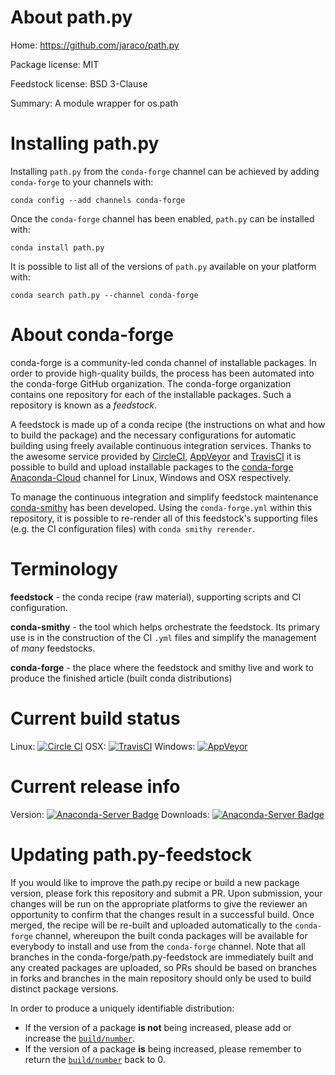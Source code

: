 About path.py
=============

Home: https://github.com/jaraco/path.py

Package license: MIT

Feedstock license: BSD 3-Clause

Summary: A module wrapper for os.path



Installing path.py
==================

Installing `path.py` from the `conda-forge` channel can be achieved by adding `conda-forge` to your channels with:

```
conda config --add channels conda-forge
```

Once the `conda-forge` channel has been enabled, `path.py` can be installed with:

```
conda install path.py
```

It is possible to list all of the versions of `path.py` available on your platform with:

```
conda search path.py --channel conda-forge
```



About conda-forge
=================

conda-forge is a community-led conda channel of installable packages.
In order to provide high-quality builds, the process has been automated into the
conda-forge GitHub organization. The conda-forge organization contains one repository
for each of the installable packages. Such a repository is known as a *feedstock*.

A feedstock is made up of a conda recipe (the instructions on what and how to build
the package) and the necessary configurations for automatic building using freely
available continuous integration services. Thanks to the awesome service provided by
[CircleCI](https://circleci.com/), [AppVeyor](http://www.appveyor.com/)
and [TravisCI](https://travis-ci.org/) it is possible to build and upload installable
packages to the [conda-forge](https://anaconda.org/conda-forge)
[Anaconda-Cloud](http://docs.anaconda.org/) channel for Linux, Windows and OSX respectively.

To manage the continuous integration and simplify feedstock maintenance
[conda-smithy](http://github.com/conda-forge/conda-smithy) has been developed.
Using the ``conda-forge.yml`` within this repository, it is possible to re-render all of
this feedstock's supporting files (e.g. the CI configuration files) with ``conda smithy rerender``.


Terminology
===========

**feedstock** - the conda recipe (raw material), supporting scripts and CI configuration.

**conda-smithy** - the tool which helps orchestrate the feedstock.
                   Its primary use is in the construction of the CI ``.yml`` files
                   and simplify the management of *many* feedstocks.

**conda-forge** - the place where the feedstock and smithy live and work to
                  produce the finished article (built conda distributions)

Current build status
====================

Linux: [![Circle CI](https://circleci.com/gh/conda-forge/path.py-feedstock.svg?style=shield)](https://circleci.com/gh/conda-forge/path.py-feedstock)
OSX: [![TravisCI](https://travis-ci.org/conda-forge/path.py-feedstock.svg?branch=master)](https://travis-ci.org/conda-forge/path.py-feedstock)
Windows: [![AppVeyor](https://ci.appveyor.com/api/projects/status/github/conda-forge/path.py-feedstock?svg=True)](https://ci.appveyor.com/project/conda-forge/path-py-feedstock/branch/master)

Current release info
====================
Version: [![Anaconda-Server Badge](https://anaconda.org/conda-forge/path.py/badges/version.svg)](https://anaconda.org/conda-forge/path.py)
Downloads: [![Anaconda-Server Badge](https://anaconda.org/conda-forge/path.py/badges/downloads.svg)](https://anaconda.org/conda-forge/path.py)


Updating path.py-feedstock
==========================

If you would like to improve the path.py recipe or build a new
package version, please fork this repository and submit a PR. Upon submission,
your changes will be run on the appropriate platforms to give the reviewer an
opportunity to confirm that the changes result in a successful build. Once
merged, the recipe will be re-built and uploaded automatically to the
`conda-forge` channel, whereupon the built conda packages will be available for
everybody to install and use from the `conda-forge` channel.
Note that all branches in the conda-forge/path.py-feedstock are
immediately built and any created packages are uploaded, so PRs should be based
on branches in forks and branches in the main repository should only be used to
build distinct package versions.

In order to produce a uniquely identifiable distribution:
 * If the version of a package **is not** being increased, please add or increase
   the [``build/number``](http://conda.pydata.org/docs/building/meta-yaml.html#build-number-and-string).
 * If the version of a package **is** being increased, please remember to return
   the [``build/number``](http://conda.pydata.org/docs/building/meta-yaml.html#build-number-and-string)
   back to 0.
